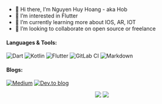 - 👋 Hi there, I’m Nguyen Huy Hoang - aka Hob  
- 👀 I’m interested in Flutter
- 🌱 I’m currently learning more about IOS, AR, IOT
- 💞️ I’m looking to collaborate on open source or freelance

#### Languages & Tools:

![Dart](https://img.shields.io/badge/dart-%230175C2.svg?style=flat&logo=Dart&logoColor=white)
![Kotlin](https://img.shields.io/badge/kotlin-%230095D5.svg?style=flat&logo=Kotlin&logoColor=white)
![Flutter](https://img.shields.io/badge/Flutter-%2302569B.svg?style=flat&logo=Flutter&logoColor=white)
![GitLab CI](https://img.shields.io/badge/gitlab%20ci-%23181717.svg?style=flat&logo=gitlab&logoColor=white)
![Markdown](https://img.shields.io/badge/markdown-%23000000.svg?style=flat&logo=markdown&logoColor=white)


#### Blogs:
[![Medium](https://img.shields.io/badge/Medium-12100E?style=for-the-badge&logo=medium&logoColor=white)](https://medium.com/@hoangnguyen0403)
[![Dev.to blog](https://img.shields.io/badge/dev.to-0A0A0A?style=for-the-badge&logo=dev.to&logoColor=white)](https://dev.to/hoangnguyen0403)

<div style="text-align: center">
  <img src="https://github-readme-stats.vercel.app/api?username=HoangNguyen0403&show_icons=true&theme=radical">
  <img src="https://github-readme-stats.vercel.app/api/top-langs/?username=HoangNguyen0403&&title_color=ffffff&text_color=c9cacc&icon_color=4AB197&bg_color=1A2B34&layout=compact" />
</div>

<!---
HoangNguyen0403/HoangNguyen0403 is a ✨ special ✨ repository because its `README.md` (this file) appears on your GitHub profile.
You can click the Preview link to take a look at your changes.
--->
